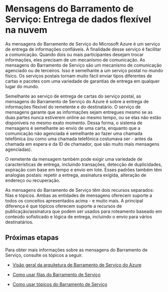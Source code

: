 <properties
	pageTitle="Visão geral de mensagens do Barramento de Serviço - Azure"
	description="Mensagens do Barramento de Serviço: Entrega de dados flexível na nuvem"
	services="service-bus"
	documentationCenter=".net"
	authors="djrosanova"
	manager="timlt"
	editor="mattshel"/>

<tags
	ms.service="service-bus"
	ms.workload="tbd"
	ms.tgt_pltfrm="na"
	ms.devlang="multiple"
	ms.topic="article"
	ms.date="02/26/2015"
	ms.author="sethm"/>


# Mensagens do Barramento de Serviço: Entrega de dados flexível na nuvem

As mensagens do Barramento de Serviço do Microsoft Azure é um serviço de entrega de informações confiáveis. A finalidade desse serviço é facilitar a comunicação. Quando dois ou mais participantes desejam trocar informações, eles precisam de um mecanismo de comunicação. As mensagens do Barramento de Serviço são um mecanismo de comunicação agenciado ou de terceiros. Isso é semelhante a um serviço postal no mundo físico. Os serviços postais tornam muito fácil enviar tipos diferentes de cartas e pacotes com uma variedade de garantias de entrega em qualquer lugar do mundo.

Semelhante ao serviço de entrega de cartas do serviço postal, as mensagens do Barramento de Serviço do Azure é sobre a entrega de informações flexível do remetente e do destinatário. O serviço de mensagens garante que as informações sejam entregues mesmo se as duas partes nunca estiverem online ao mesmo tempo, ou se elas não estão disponíveis no mesmo exato momento. Dessa forma, o sistema de mensagens é semelhante ao envio de uma carta, enquanto que a comunicação não agenciada é semelhante ao fazer uma chamada telefônica (ou como uma chamada telefônica costumava ser - antes da chamada em espera e da ID de chamador, que são muito mais mensagens agenciadas).

O remetente da mensagem também pode exigir uma variedade de características de entrega, incluindo transações, detecção de duplicidades, expiração com base em tempo e envio em lote. Esses padrões também têm analogias postais: repetir a entrega, assinatura exigida, alteração de endereço ou recuperação.

As mensagens do Barramento de Serviço têm dois recursos separados: filas e tópicos. Ambas as entidades de mensagens oferecem suporte a todos os conceitos apresentados acima - e muito mais. A principal diferença é que tópicos oferecem suporte a recursos de publicação/assinatura que podem ser usados para roteamento baseado em conteúdo sofisticado e lógica de entrega, incluindo o envio para vários destinatários.

## Próximas etapas

Para obter mais informações sobre as mensagens do Barramento de Serviço, consulte os tópicos a seguir.

- [Visão geral da arquitetura de Barramento de Serviço do Azure](fundamentals-service-bus-hybrid-solutions.md)

- [Como usar filas do Barramento de Serviço](service-bus-dotnet-how-to-use-queues.md)

- [Como usar tópicos do Barramento de Serviço](service-bus-dotnet-how-to-use-topics-subscriptions.md)

<!--HONumber=47-->
 